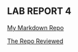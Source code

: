 ## LAB REPORT 4
[My Markdown Repo](https://github.com/khottinger/markdown-parse/tree/main)

[The Repo Reviewed](https://github.com/yi113/markdown-parse/blob/main/MarkdownParse.java)
